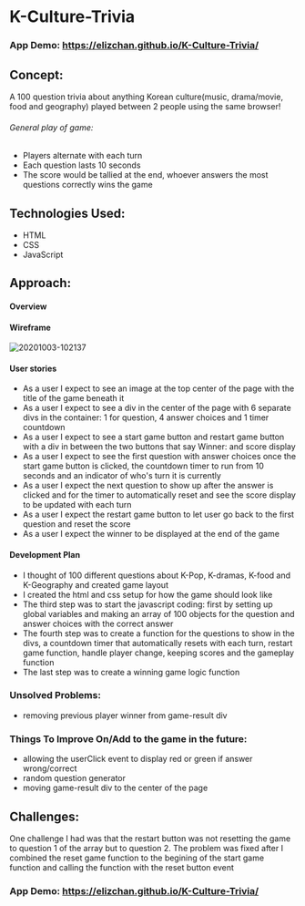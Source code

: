 # K-Culture-Trivia

### App Demo: https://elizchan.github.io/K-Culture-Trivia/

## Concept:
A 100 question trivia about anything Korean culture(music, drama/movie, food and geography) played between 2 people using the same browser!
###### General play of game:
* Players alternate with each turn
* Each question lasts 10 seconds
* The score would be tallied at the end, whoever answers the most questions correctly wins the game

## Technologies Used:
* HTML
* CSS
* JavaScript

## Approach:

#### Overview
#### Wireframe
<img src="https://i.ibb.co/n8Z38qX/20201003-102137.jpg" alt="20201003-102137" border="0">

#### User stories
* As a user I expect to see an image at the top center of the page with the title of the game beneath it
* As a user I expect to see a div in the center of the page with 6 separate divs in the container: 1 for question, 4 answer choices and 1 timer countdown
* As a user I expect to see a start game button and restart game button with a div in between the two buttons that say Winner: and score display
* As a user I expect to see the first question with answer choices once the start game button is clicked, the countdown timer to run from 10 seconds and an indicator of who's turn it is currently
* As a user I expect the next question to show up after the answer is clicked and for the timer to automatically reset and see the score display to be updated with each turn
* As a user I expect the restart game button to let user go back to the first question and reset the score
* As a user I expect the winner to be displayed at the end of the game

#### Development Plan
* I thought of 100 different questions about K-Pop, K-dramas, K-food and K-Geography and created game layout
* I created the html and css setup for how the game should look like
* The third step was to start the javascript coding: first by setting up global variables and making an array of 100 objects for the question and answer choices with the correct answer
* The fourth step was to create a function for the questions to show in the divs, a countdown timer that automatically resets with each turn, restart game function, handle player change, keeping scores and the gameplay function
* The last step was to create a winning game logic function

### Unsolved Problems:
* removing previous player winner from game-result div

### Things To Improve On/Add to the game in the future:
* allowing the userClick event to display red or green if answer wrong/correct
* random question generator
* moving game-result div to the center of the page

## Challenges:
One challenge I had was that the restart button was not resetting the game to question 1 of the array but to question 2. The problem was fixed after I combined the reset game function to the begining of the start game function and calling the function with the reset button event

### App Demo: https://elizchan.github.io/K-Culture-Trivia/
